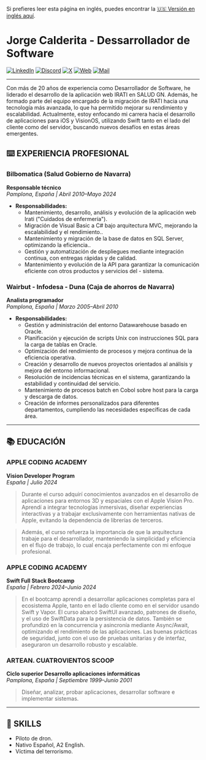 Si prefieres leer esta página en inglés, puedes encontrar la [🇺🇸 Versión en inglés aquí](README.md).
# Jorge Calderita - Dessarrollador de Software

[![LinkedIn](https://img.shields.io/badge/linkekin-0077B5?style=for-the-badge&logo=linkedin&logoColor=white&labelColor=101010)](https://www.linkedin.com/in/jcalderita)
[![Discord](https://img.shields.io/badge/discord-5865F2?style=for-the-badge&logo=discord&logoColor=white&labelColor=101010)](https://discord.com/users/jcalderita)
[![X](https://img.shields.io/badge/X-1DA1F2?style=for-the-badge&logo=x&logoColor=white&labelColor=101010)](https://x.com/jcalderita)
[![Web](https://img.shields.io/badge/website-B74E03?style=for-the-badge&logo=dev.to&logoColor=white&labelColor=101010)](https://jcalderita.com)
[![Mail](https://img.shields.io/badge/mail-purple?style=for-the-badge&logo=maildotru&logoColor=white&labelColor=101010)](mailto:contacto@jcalderita.com)

---

Con más de 20 años de experiencia como Desarrollador de Software, he liderado el desarrollo de la aplicación web IRATI en SALUD GN. Además, he formado parte del equipo encargado de la migración de IRATI hacia una tecnología más avanzada, lo que ha permitido mejorar su rendimiento y escalabilidad. Actualmente, estoy enfocando mi carrera hacia el desarrollo de aplicaciones para iOS y VisionOS, utilizando Swift tanto en el lado del cliente como del servidor, buscando nuevos desafíos en estas áreas emergentes.

## ⌨️ EXPERIENCIA PROFESIONAL

### Bilbomatica (Salud Gobierno de Navarra)
**Responsable técnico**  
*Pamplona, España | Abril 2010–Mayo 2024*

- **Responsabilidades:**
    - Mantenimiento, desarrollo, análisis y evolución de la aplicación web Irati ("Cuidados de enfermería").
    - Migración de Visual Basic a C# bajo arquitectura MVC, mejorando la escalabilidad y el rendimiento..
    - Mantenimiento y migración de la base de datos en SQL Server, optimizando la eficiencia..
    - Gestión y automatización de despliegues mediante integración continua, con entregas rápidas y de calidad.
    - Mantenimiento y evolución de la API para garantizar la comunicación eficiente con otros productos y servicios del - sistema.

### Wairbut - Infodesa - Duna (Caja de ahorros de Navarra)
**Analista programador**  
*Pamplona, España | Marzo 2005–Abril 2010*

- **Responsabilidades:**
    - Gestión y administración del entorno Datawarehouse basado en Oracle.
    - Planificación y ejecución de scripts Unix con instrucciones SQL para la carga de tablas en Oracle.
    - Optimización del rendimiento de procesos y mejora continua de la eficiencia operativa.
    - Creación y desarrollo de nuevos proyectos orientados al análisis y mejora del entorno informacional.
    - Resolución de incidencias técnicas en el sistema, garantizando la estabilidad y continuidad del servicio.
    - Mantenimiento de procesos batch en Cobol sobre host para la carga y descarga de datos.
    - Creación  de informes personalizados para diferentes departamentos, cumpliendo  las necesidades específicas de cada área.

---

## 📚 EDUCACIÓN

### APPLE CODING ACADEMY
**Vision Developer Program**  
*España | Julio 2024*
> Durante el curso adquirí conocimientos avanzados en el desarrollo de aplicaciones para entornos 3D y espaciales con el Apple Vision Pro. Aprendí a integrar tecnologías inmersivas, diseñar experiencias interactivas y a trabajar exclusivamente con herramientas nativas de Apple, evitando la dependencia de librerías de terceros.

> Además, el curso refuerza la importancia de que la arquitectura trabaje para el desarrollador, manteniendo la simplicidad y eficiencia en el flujo de trabajo, lo cual encaja perfectamente con mi enfoque profesional.

### APPLE CODING ACADEMY
**Swift Full Stack Bootcamp**  
*España | Febrero 2024–Junio 2024*
> En el bootcamp aprendí a desarrollar aplicaciones completas para el ecosistema Apple, tanto en el lado cliente como en el servidor usando Swift y Vapor. El curso abarcó SwiftUI avanzado, patrones de diseño, y el uso de SwiftData para la persistencia de datos. También se profundizó en la concurrencia y asincronía mediante Async/Await, optimizando el rendimiento de las aplicaciones. Las buenas prácticas de seguridad, junto con el uso de pruebas unitarias y de interfaz, aseguraron un desarrollo robusto y escalable.

### ARTEAN. CUATROVIENTOS SCOOP
**Ciclo superior Desarrollo aplicaciones informáticas**  
*Pamplona, España | Septiembre 1999–Junio 2001*
> Diseñar, analizar, probar aplicaciones, desarrollar software e implementar sistemas.

---

## 🍳 SKILLS

- Piloto de dron.
- Nativo Español, A2 English.
- Víctima del terrorismo.